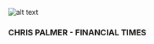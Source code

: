 ![alt text](https://images.prismic.io/ip-about-us/17b6c9ac-7097-40fd-8f34-2f7117fd646b_aboutus-FT.jpg?auto=compress,format "Logo Title Text 1")


### CHRIS PALMER - FINANCIAL TIMES

